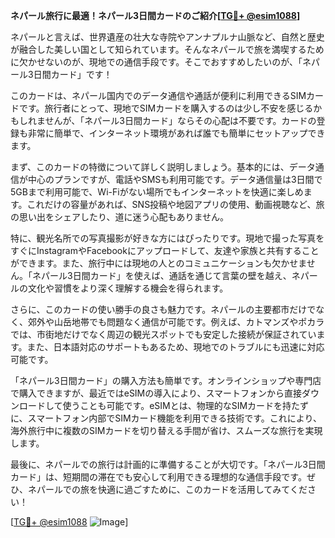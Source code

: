 **ネパール旅行に最適！ネパール3日間カードのご紹介[[TG💪+ @esim1088](https://t.me/s/esim1088)]**

ネパールと言えば、世界遺産の壮大な寺院やアンナプルナ山脈など、自然と歴史が融合した美しい国として知られています。そんなネパールで旅を満喫するために欠かせないのが、現地での通信手段です。そこでおすすめしたいのが、「ネパール3日間カード」です！

このカードは、ネパール国内でのデータ通信や通話が便利に利用できるSIMカードです。旅行者にとって、現地でSIMカードを購入するのは少し不安を感じるかもしれませんが、「ネパール3日間カード」ならその心配は不要です。カードの登録も非常に簡単で、インターネット環境があれば誰でも簡単にセットアップできます。

まず、このカードの特徴について詳しく説明しましょう。基本的には、データ通信が中心のプランですが、電話やSMSも利用可能です。データ通信量は3日間で5GBまで利用可能で、Wi-Fiがない場所でもインターネットを快適に楽しめます。これだけの容量があれば、SNS投稿や地図アプリの使用、動画視聴など、旅の思い出をシェアしたり、道に迷う心配もありません。

特に、観光名所での写真撮影が好きな方にはぴったりです。現地で撮った写真をすぐにInstagramやFacebookにアップロードして、友達や家族と共有することができます。また、旅行中には現地の人とのコミュニケーションも欠かせません。「ネパール3日間カード」を使えば、通話を通じて言葉の壁を越え、ネパールの文化や習慣をより深く理解する機会を得られます。

さらに、このカードの使い勝手の良さも魅力です。ネパールの主要都市だけでなく、郊外や山岳地帯でも問題なく通信が可能です。例えば、カトマンズやポカラでは、市街地だけでなく周辺の観光スポットでも安定した接続が保証されています。また、日本語対応のサポートもあるため、現地でのトラブルにも迅速に対応可能です。

「ネパール3日間カード」の購入方法も簡単です。オンラインショップや専門店で購入できますが、最近ではeSIMの導入により、スマートフォンから直接ダウンロードして使うことも可能です。eSIMとは、物理的なSIMカードを持たずに、スマートフォン内部でSIMカード機能を利用できる技術です。これにより、海外旅行中に複数のSIMカードを切り替える手間が省け、スムーズな旅行を実現します。

最後に、ネパールでの旅行は計画的に準備することが大切です。「ネパール3日間カード」は、短期間の滞在でも安心して利用できる理想的な通信手段です。ぜひ、ネパールでの旅を快適に過ごすために、このカードを活用してみてください！

[[TG💪+ @esim1088](https://t.me/s/esim1088) ![Image](https://i.postimg.cc/Y0z9fWf4/image.png)]